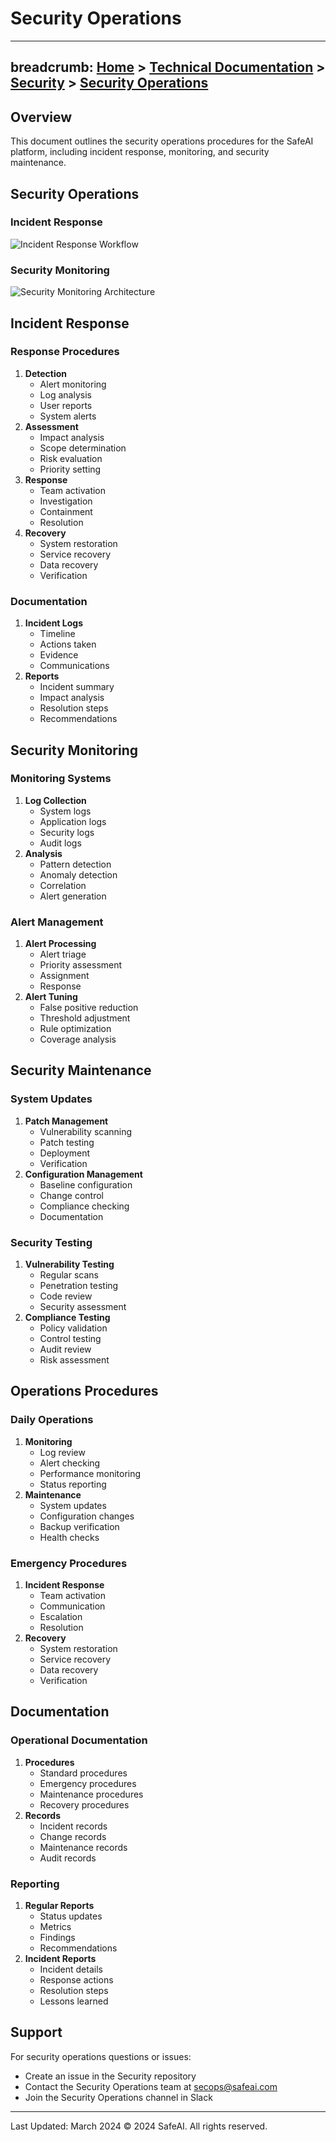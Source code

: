 # Security Operations
---
breadcrumb: [Home](../README.md) > [Technical Documentation](../technical/README.md) > [Security](../technical/security/README.md) > [Security Operations](../technical/security/security-operations.md)
---
## Overview
This document outlines the security operations procedures for the SafeAI platform, including incident response, monitoring, and security maintenance.
## Security Operations
### Incident Response
![Incident Response Workflow](../images/ops-incident-response.svg)
### Security Monitoring
![Security Monitoring Architecture](../images/ops-security-monitoring.svg)
## Incident Response
### Response Procedures
1. **Detection**
   - Alert monitoring
   - Log analysis
   - User reports
   - System alerts
2. **Assessment**
   - Impact analysis
   - Scope determination
   - Risk evaluation
   - Priority setting
3. **Response**
   - Team activation
   - Investigation
   - Containment
   - Resolution
4. **Recovery**
   - System restoration
   - Service recovery
   - Data recovery
   - Verification
### Documentation
1. **Incident Logs**
   - Timeline
   - Actions taken
   - Evidence
   - Communications
2. **Reports**
   - Incident summary
   - Impact analysis
   - Resolution steps
   - Recommendations
## Security Monitoring
### Monitoring Systems
1. **Log Collection**
   - System logs
   - Application logs
   - Security logs
   - Audit logs
2. **Analysis**
   - Pattern detection
   - Anomaly detection
   - Correlation
   - Alert generation
### Alert Management
1. **Alert Processing**
   - Alert triage
   - Priority assessment
   - Assignment
   - Response
2. **Alert Tuning**
   - False positive reduction
   - Threshold adjustment
   - Rule optimization
   - Coverage analysis
## Security Maintenance
### System Updates
1. **Patch Management**
   - Vulnerability scanning
   - Patch testing
   - Deployment
   - Verification
2. **Configuration Management**
   - Baseline configuration
   - Change control
   - Compliance checking
   - Documentation
### Security Testing
1. **Vulnerability Testing**
   - Regular scans
   - Penetration testing
   - Code review
   - Security assessment
2. **Compliance Testing**
   - Policy validation
   - Control testing
   - Audit review
   - Risk assessment
## Operations Procedures
### Daily Operations
1. **Monitoring**
   - Log review
   - Alert checking
   - Performance monitoring
   - Status reporting
2. **Maintenance**
   - System updates
   - Configuration changes
   - Backup verification
   - Health checks
### Emergency Procedures
1. **Incident Response**
   - Team activation
   - Communication
   - Escalation
   - Resolution
2. **Recovery**
   - System restoration
   - Service recovery
   - Data recovery
   - Verification
## Documentation
### Operational Documentation
1. **Procedures**
   - Standard procedures
   - Emergency procedures
   - Maintenance procedures
   - Recovery procedures
2. **Records**
   - Incident records
   - Change records
   - Maintenance records
   - Audit records
### Reporting
1. **Regular Reports**
   - Status updates
   - Metrics
   - Findings
   - Recommendations
2. **Incident Reports**
   - Incident details
   - Response actions
   - Resolution steps
   - Lessons learned
## Support
For security operations questions or issues:
- Create an issue in the Security repository
- Contact the Security Operations team at secops@safeai.com
- Join the Security Operations channel in Slack
---
Last Updated: March 2024
© 2024 SafeAI. All rights reserved. 